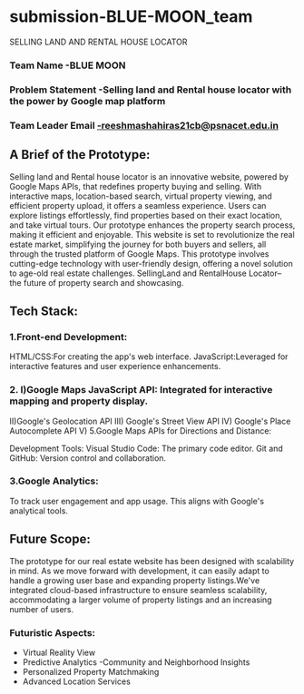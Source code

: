 # submission-BLUE-MOON_team
SELLING LAND AND RENTAL HOUSE LOCATOR


### Team Name -BLUE MOON
### Problem Statement -Selling land and Rental house locator with the power by Google map platform
### Team Leader Email -reeshmashahiras21cb@psnacet.edu.in

## A Brief of the Prototype:
Selling land and Rental house locator is an innovative website, powered by Google Maps APIs, that redefines property buying and selling. With interactive maps, location-based search, virtual property viewing, and efficient property upload, it offers a seamless experience. Users can explore listings effortlessly, find properties based on their exact location, and take virtual tours. Our prototype enhances the property search process, making it efficient and enjoyable. This website is set to revolutionize the real estate market, simplifying the journey for both buyers and sellers, all through the trusted platform of Google Maps. This prototype involves cutting-edge technology with user-friendly design, offering a novel solution to age-old real estate challenges. SellingLand and RentalHouse Locator– the future of property search and showcasing.

## Tech Stack:
### 1.Front-end Development:
  HTML/CSS:For creating the app's web interface.
  JavaScript:Leveraged for interactive features and user experience enhancements.

### 2. I)Google Maps JavaScript API: Integrated for interactive mapping and property display.
  II)Google's Geolocation API
  III) Google's Street View API
  IV) Google's Place Autocomplete API
  V) 5.Google Maps APIs for Directions and Distance:
    
  Development Tools:
    Visual Studio Code: The primary code editor.
    Git and GitHub: Version control and collaboration.

### 3.Google Analytics:   
  To track user engagement and app usage. This aligns with Google's analytical tools.


  ## Future Scope:
  The prototype for our real estate website has been designed with scalability in mind. As we move forward with development, it can easily adapt to handle a growing user base and expanding property 
  listings.We've integrated cloud-based infrastructure to ensure seamless scalability, accommodating a larger volume of property listings and an increasing number of users.
  ### Futuristic Aspects:
  - Virtual Reality View
  - Predictive Analytics
  -Community and Neighborhood Insights
  - Personalized Property Matchmaking
  - Advanced Location Services
